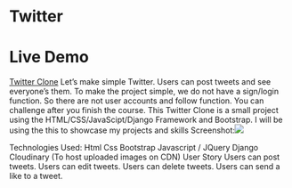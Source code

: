 # Twitter
# Live Demo
[Twitter Clone](https://twitter.capweather.repl.co/)
Let’s make simple Twitter. Users can post tweets and see everyone’s them. To make the project simple, we do not have a sign/login function. So there are not user accounts and follow function. You can challenge after you finish the course. This Twitter Clone is a small project using the HTML/CSS/JavaScipt/Django Framework and Bootstrap. I will be using the this to showcase my projects and skills
Screenshot:![](https://github.com/Capweather/twitter/assets/129704329/89021da2-a989-4a93-a14c-ab3454a48c34)

Technologies Used:
Html
Css
Bootstrap
Javascript / JQuery
Django
Cloudinary (To host uploaded images on CDN)
User Story
Users can post tweets.
Users can edit tweets.
Users can delete tweets.
Users can send a like to a tweet.
